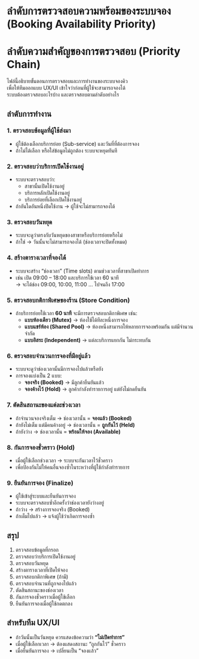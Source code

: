 # ลำดับการตรวจสอบความพร้อมของระบบจอง (Booking Availability Priority)

# ลำดับความสำคัญของการตรวจสอบ (Priority Chain)

ไฟล์นี้อธิบายขั้นตอนการตรวจสอบและการทำงานของระบบจองคิว  
เพื่อให้ทีมออกแบบ UX/UI เข้าใจว่าก่อนที่ผู้ใช้จะสามารถจองได้  
ระบบต้องตรวจสอบอะไรบ้าง และตรวจสอบตามลำดับอย่างไร  


## ลำดับการทำงาน

### 1. ตรวจสอบข้อมูลที่ผู้ใช้ส่งมา
- ผู้ใช้ต้องเลือกบริการย่อย (Sub-service) และวันที่ที่ต้องการจอง  
- ถ้าไม่ได้เลือก หรือใส่ข้อมูลไม่ถูกต้อง ระบบจะหยุดทันที  

### 2. ตรวจสอบว่าบริการเปิดใช้งานอยู่
- ระบบจะตรวจสอบว่า:
  - สาขานั้นเปิดใช้งานอยู่  
  - บริการหลักเปิดใช้งานอยู่  
  - บริการย่อยที่เลือกเปิดใช้งานอยู่  
- ถ้าอันใดอันหนึ่งปิดใช้งาน → ผู้ใช้จะไม่สามารถจองได้  

### 3. ตรวจสอบวันหยุด
- ระบบจะดูว่าตรงกับวันหยุดของสาขาหรือบริการย่อยหรือไม่  
- ถ้าใช่ → วันนั้นจะไม่สามารถจองได้ (ช่องเวลาจะปิดทั้งหมด)  

### 4. สร้างตารางเวลาที่จองได้
- ระบบจะสร้าง “ช่องเวลา” (Time slots) ตามช่วงเวลาที่สาขาเปิดทำการ  
- เช่น เปิด 09:00 – 18:00 และบริการใช้เวลา 60 นาที  
  → จะได้ช่อง 09:00, 10:00, 11:00 … ไปจนถึง 17:00  

### 5. ตรวจสอบกติกาพิเศษของร้าน (Store Condition)
- ถ้าบริการย่อยใช้เวลา **60 นาที** จะมีการตรวจสอบกติกาพิเศษ เช่น:
  - **แบบห้องเดียว (Mutex)** → ห้องใช้ได้ทีละหนึ่งการจอง  
  - **แบบแชร์ห้อง (Shared Pool)** → ห้องหนึ่งสามารถให้หลายการจองพร้อมกัน แต่มีจำนวนจำกัด  
  - **แบบอิสระ (Independent)** → แต่ละบริการแยกกัน ไม่กระทบกัน  

### 6. ตรวจสอบจำนวนการจองที่มีอยู่แล้ว
- ระบบจะดูว่าช่องเวลานั้นมีการจองไปแล้วหรือยัง  
- การจองแบ่งเป็น 2 แบบ:
  - **จองจริง (Booked)** → มีลูกค้ายืนยันแล้ว  
  - **จองค้างไว้ (Hold)** → ลูกค้ากำลังทำรายการอยู่ แต่ยังไม่กดยืนยัน  

### 7. ตัดสินสถานะของแต่ละช่วงเวลา
- ถ้าจำนวนจองจริงเต็ม → ช่องเวลานั้น = **จองแล้ว (Booked)**  
- ถ้ายังไม่เต็ม แต่มีคนค้างอยู่ → ช่องเวลานั้น = **ถูกกันไว้ (Held)**  
- ถ้ายังว่าง → ช่องเวลานั้น = **พร้อมให้จอง (Available)**  

### 8. กันการจองชั่วคราว (Hold)
- เมื่อผู้ใช้เลือกช่วงเวลา → ระบบจะกันเวลาไว้ชั่วคราว  
- เพื่อป้องกันไม่ให้คนอื่นจองซ้ำในระหว่างที่ผู้ใช้กำลังทำรายการ  

### 9. ยืนยันการจอง (Finalize)
- ผู้ใช้เข้าสู่ระบบและยืนยันการจอง  
- ระบบจะตรวจสอบซ้ำอีกครั้งว่าช่องเวลายังว่างอยู่  
- ถ้าว่าง → สร้างการจองจริง (Booked)  
- ถ้าเต็มไปแล้ว → แจ้งผู้ใช้ว่าเกิดการจองซ้ำ  


## สรุป
1. ตรวจสอบข้อมูลที่กรอก  
2. ตรวจสอบว่าบริการเปิดใช้งานอยู่  
3. ตรวจสอบวันหยุด  
4. สร้างตารางเวลาที่เปิดให้จอง  
5. ตรวจสอบกติกาพิเศษ (ถ้ามี)  
6. ตรวจสอบจำนวนที่ถูกจองไปแล้ว  
7. ตัดสินสถานะของช่องเวลา  
8. กันการจองชั่วคราวเมื่อผู้ใช้เลือก  
9. ยืนยันการจองเมื่อผู้ใช้กดตกลง  


## สำหรับทีม UX/UI
- ถ้าวันนั้นเป็นวันหยุด ควรแสดงข้อความว่า **“ไม่เปิดทำการ”**  
- เมื่อผู้ใช้เลือกเวลา → ต้องแสดงสถานะ “ถูกกันไว้” ชั่วคราว  
- เมื่อยืนยันการจอง → เปลี่ยนเป็น “จองแล้ว”  
